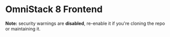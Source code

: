 # OmniStack 8 Frontend

**Note:** security warnings are **disabled**, re-enable it if you're cloning the repo or maintaining it.
